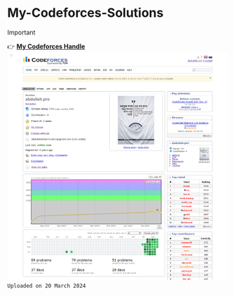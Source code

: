# My-Codeforces-Solutions

> [!IMPORTANT]
> 👉 [**My Codeforces Handle**](https://codeforces.com/profile/abdullah.pro)
> ![A piture](https://github.com/mahmud34033/My-Codeforces-Solutions/blob/main/mycfprofilev1.png?raw=true)
> `Uploaded on 20 March 2024`
